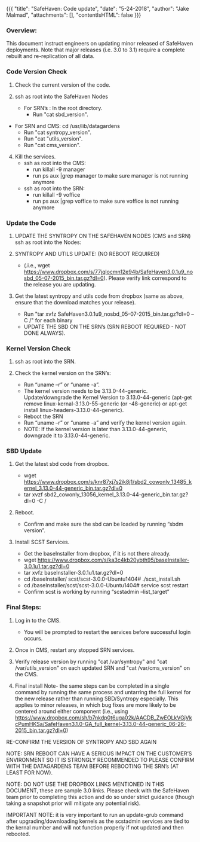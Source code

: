 {{{
  "title": "SafeHaven: Code update",
  "date": "5-24-2018",
  "author": "Jake Malmad",
  "attachments": [],
  "contentIsHTML": false
}}}

### Overview:
This document instruct engineers on updating minor released of SafeHaven deployments. Note that major releases (i.e. 3.0 to 3.1) require a complete rebuilt and re-replication of all data.

### Code Version Check
1. Check the current version of the code.

2. ssh as root into the SafeHaven Nodes
   * For SRN’s : In the root directory.
     * Run "cat sbd_version".
  * For SRN and CMS: cd /usr/lib/datagardens
    * Run "cat syntropy_version".
    * Run "cat "utils_version".
    * Run "cat cms_version".

4. Kill the services.
   * ssh as root into the CMS:
     * run killall -9 manager
     * run ps aux |grep manager to make sure manager is not running anymore
   * ssh as root into the SRN:
     * run killall -9 voffice
     * run ps aux |grep voffice to make sure voffice is not running anymore

### Update the Code
1. UPDATE THE SYNTROPY ON THE SAFEHAVEN NODES (CMS and SRN)
    ssh as root into the Nodes:

2. SYNTROPY AND UTILS UPDATE: (NO REBOOT REQUIRED)
   * (.i.e., wget https://www.dropbox.com/s/77jqlocmn12e94b/SafeHaven3.0.1u9_nosbd_05-07-2015_bin.tar.gz?dl=0). Please verify link correspond to the release you are updating.

3. Get the latest syntropy and utils code from dropbox (same as above, ensure that the download matches your release).
   * Run "tar xvfz SafeHaven3.0.1u9_nosbd_05-07-2015_bin.tar.gz?dl=0 –C /" for each binary
   * UPDATE THE SBD ON THE SRN’s (SRN REBOOT REQUIRED - NOT DONE ALWAYS).

### Kernel Version Check
1. ssh as root into the SRN.

2. Check the kernel version on the SRN’s:
   * Run “uname –r” or “uname -a”.
   * The kernel version needs to be 3.13.0-44-generic. Update/downgrade the Kernel Version to 3.13.0-44-generic (apt-get remove linux-kernal-3.13.0-55-generic (or -48-generic) or apt-get install linux-headers-3.13.0-44-generic).
   * Reboot the SRN
   * Run “uname –r” or “uname -a” and verify the kernel version again.
   * NOTE: If the kernel version is later than 3.13.0-44-generic, downgrade it to 3.13.0-44-generic.

### SBD Update
1. Get the latest sbd code from dropbox.
   * wget https://www.dropbox.com/s/knr87xj7s2ik8j1/sbd2_cowonly_13485_kernel_3.13.0-44-generic_bin.tar.gz?dl=0
   * tar xvzf sbd2_cowonly_13056_kernel_3.13.0-44-generic_bin.tar.gz?dl=0 -C /

2. Reboot.
   * Confirm and make sure the sbd can be loaded by running “sbdm version”.

3. Install SCST Services.
   * Get the baseInstaller from dropbox, if it is not there already.
   * wget https://www.dropbox.com/s/ka3c4kb20ybth95/baseInstaller-3.0.1u1.tar.gz?dl=0
   * tar xvfz baseInstaller-3.0.1u1.tar.gz?dl=0
   * cd /baseInstaller/ scst/scst-3.0.0-Ubuntu1404# ./scst_install.sh
   * cd /baseInstaller/scst/scst-3.0.0-Ubuntu1404# service scst restart
   * Confirm scst is working by running “scstadmin –list_target”

### Final Steps:
1. Log in to the CMS.
   * You will be prompted to restart the services before successful login occurs.

2. Once in CMS, restart any stopped SRN services.

3. Verify release version by running "cat /var/syntropy" and "cat /var/utils_version" on each updated SRN and "cat /var/cms_version" on the CMS.

4. Final install Note- the same steps can be completed in a single command by running the same process and untarring the full kernel for the new release rather than running SBD/Syntropy especially. This applies to minor releases, in which bug fixes are more likely to be centered around either component (i.e., using https://www.dropbox.com/sh/b7nkdp0t6uga02k/AACDB_ZwEOLkVGjVkcPumHKSa/SafeHaven3.1.0-GA_full_kernel-3.13.0-44-generic_06-26-2015_bin.tar.gz?dl=0)

RE-CONFIRM THE VERSION OF SYNTROPY AND SBD AGAIN

NOTE: SRN REBOOT CAN HAVE A SERIOUS IMPACT ON THE CUSTOMER’S ENVIRONMENT SO IT IS STRONGLY RECOMMENDED TO PLEASE CONFIRM WITH THE DATAGARDENS TEAM BEFORE REBOOTING THE SRN’s (AT LEAST FOR NOW).

NOTE: DO NOT USE THE DROPBOX LINKS MENTIONED IN THIS DOCUMENT, these are sample 3.0 links. Please check with the SafeHaven team prior to completing this action and do so under strict guidance (though taking a snapshot prior will mitigate any potential risk).

IMPORTANT NOTE: it is very important to run an update-grub command after upgrading/downloading kernels as the scstadmin services are tied to the kernal number and will not function properly if not updated and then rebooted.
